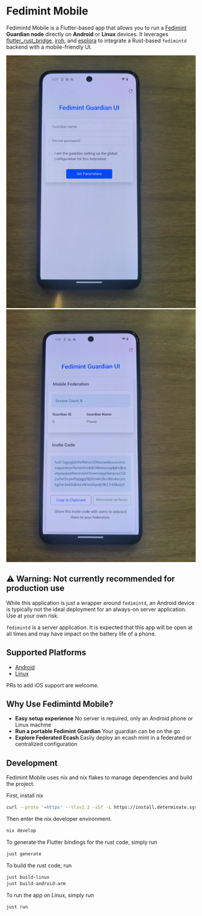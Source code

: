 # Fedimint Mobile

Fedimintd Mobile is a Flutter-based app that allows you to run a [Fedimint](https://fedimint.org/) **Guardian node** directly on **Android** or **Linux** devices. It leverages [flutter_rust_bridge](https://github.com/fzyzcjy/flutter_rust_bridge), [iroh](https://github.com/n0-computer/iroh), and [esplora](https://github.com/Blockstream/esplora) to integrate a Rust-based `fedimintd` backend with a mobile-friendly UI.

<p algin="center">
  <img src="docs/setup.jpeg">
  <img src="docs/dashboard.jpeg">
</p>

## ⚠️ Warning: Not currently recommended for production use

While this application is just a wrapper around `fedimintd`, an Android device is typically not the ideal deployment for an always-on server application. Use at your own risk.

`fedimintd` is a server application. It is expected that this app will be open at all times and may have impact on the battery life of a phone.

## Supported Platforms
 - [Android](https://github.com/m1sterc001guy/fedimintd-mobile/releases)
 - [Linux](#development)

PRs to add iOS support are welcome.

## Why Use Fedimintd Mobile?

- **Easy setup experience** No server is required, only an Android phone or Linux machine
- **Run a portable Fedimint Guardian** Your guardian can be on the go
- **Explore Federated Ecash** Easily deploy an ecash mint in a federated or centralized configuration

## Development
Fedimint Mobile uses nix and nix flakes to manage dependencies and build the project.

First, install nix

```bash
curl --proto '=https' --tlsv1.2 -sSf -L https://install.determinate.systems/nix | sh -s -- install
```

Then enter the nix developer environment.

```bash
nix develop
```

To generate the Flutter bindings for the rust code, simply run
```bash
just generate
```

To build the rust code, run
```bash
just build-linux
just build-android-arm
```

To run the app on Linux, simply run
```bash
just run
```
